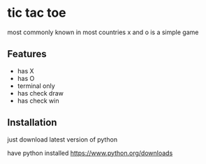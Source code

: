 
# tic tac toe

most commonly known in most countries x and o is a simple game 


## Features

- has X
- has O
- terminal only
- has check draw
- has check win


## Installation

just download latest version of python


have python installed 
 https://www.python.org/downloads
